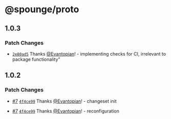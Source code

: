 # @spounge/proto

## 1.0.3

### Patch Changes

- [`2e80ad5`](https://github.com/SpoungeAI/spounge-proto/commit/2e80ad560fd7837544d3f548478e6e3ac18cc6b4) Thanks [@Evantopian](https://github.com/Evantopian)! - implementing checks for CI, irrelevant to package functionality"

## 1.0.2

### Patch Changes

- [#7](https://github.com/SpoungeAI/spounge-proto/pull/7) [`4f4ce99`](https://github.com/SpoungeAI/spounge-proto/commit/4f4ce9910cbca3bee115d60223cb456371bb0ba0) Thanks [@Evantopian](https://github.com/Evantopian)! - changeset init

- [#7](https://github.com/SpoungeAI/spounge-proto/pull/7) [`4f4ce99`](https://github.com/SpoungeAI/spounge-proto/commit/4f4ce9910cbca3bee115d60223cb456371bb0ba0) Thanks [@Evantopian](https://github.com/Evantopian)! - reconfiguration
